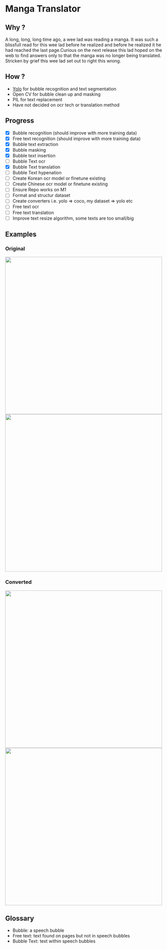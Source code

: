 # Manga Translator

## Why ?

A long, long, long time ago, a wee lad was reading a manga. It was such a blissfull read for this wee lad before he realized and before he realized it he had reached the last page.Curious on the next release this lad hoped on the web to find answers only to that the manga was no longer being translated. Stricken by grief this wee lad set out to right this wrong.

## How ?

- [Yolo](https://github.com/ultralytics/ultralytics) for bubble recognition and text segmentation
- Open CV for bubble clean up and masking
- PIL for text replacement
- Have not decided on ocr tech or translation method

## Progress

- [x] Bubble recognition (should improve with more training data)
- [x] Free text recognition (should improve with more training data)
- [x] Bubble text extraction
- [x] Bubble masking
- [x] Bubble text insertion
- [ ] Bubble Text ocr
- [x] Bubble Text translation
- [ ] Bubble Text hypenation
- [ ] Create Korean ocr model or finetune existing
- [ ] Create Chinese ocr model or finetune existing
- [ ] Ensure Repo works on M1
- [ ] Format and structur dataset
- [ ] Create converters i.e. yolo => coco, my dataset => yolo etc
- [ ] Free text ocr
- [ ] Free text translation
- [ ] Improve text resize algorithm, some texts are too small/big

## Examples

### Original

<img src="ja_oshi_no_ko_1_4.png" width="500"/><img src="ja_oshi_no_ko_1_28.png" width="500"/>

### Converted

<img src="ja_oshi_no_ko_1_4_converted.png" width="500"/><img src="ja_oshi_no_ko_1_28_converted.png" width="500"/>

## Glossary

- Bubble: a speech bubble
- Free text: text found on pages but not in speech bubbles
- Bubble Text: text within speech bubbles
